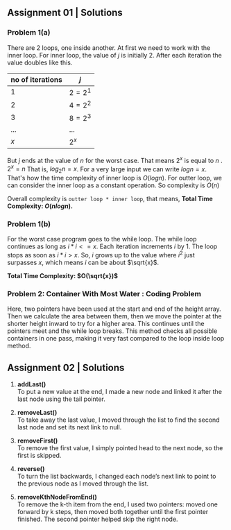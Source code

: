 ## Assignment 01 | Solutions
### Problem 1(a) 
There are 2 loops, one inside another. At first we need to work with the inner loop. For inner loop, the value of $j$ is initially 2. After each iteration the value doubles like this.

| no of iterations | $j$       |
| ---------------- | --------- |
| $1$              | $2 = 2^1$ |
| $2$              | $4 = 2^2$ |
| $3$              | $8 = 2^3$ |
| ...              | ...       |
| $x$              | $2^x$     |

But $j$ ends at the value of $n$ for the worst case. That means $2^x$ is equal to $n$ . $2^x = n$ That is, $log{_2}{n} = x$.
For a very large input we can write $log{n} = x$. That's how the time complexity of inner loop is $O(log{n})$.
For outter loop, we can consider the inner loop as a constant operation. So complexity is $O(n)$

Overall complexity is `outter loop * inner loop`, that means,
**Total Time Complexity: $O(nlogn)$.**
### Problem 1(b)
For the worst case program goes to the while loop. The while loop continues as long as $i*i <= x$. Each iteration increments $i$ by 1.
The loop stops as soon as $i*i > x$. So, $i$ grows up to the value where $i^2$ just surpasses $x$, which means $i$ can be about $\sqrt{x}$.

**Total Time Complexity: $O(\sqrt{x})$**

### Problem 2: Container With Most Water : Coding Problem

Here, two pointers have been used at the start and end of the height array. Then we calculate the area between them, then we move the pointer at the shorter height inward to try for a higher area. This continues until the pointers meet and the while loop breaks. This method checks all possible containers in one pass, making it very fast compared to the loop inside loop method.


## Assignment 02 | Solutions
1. **addLast()**  
    To put a new value at the end, I made a new node and linked it after the last node using the tail pointer.
    
2. **removeLast()**  
    To take away the last value, I moved through the list to find the second last node and set its next link to null.
    
3. **removeFirst()**  
    To remove the first value, I simply pointed head to the next node, so the first is skipped.
    
4. **reverse()**  
    To turn the list backwards, I changed each node’s next link to point to the previous node as I moved through the list.
    
5. **removeKthNodeFromEnd()**  
    To remove the k-th item from the end, I used two pointers: moved one forward by k steps, then moved both together until the first pointer finished. The second pointer helped skip the right node.